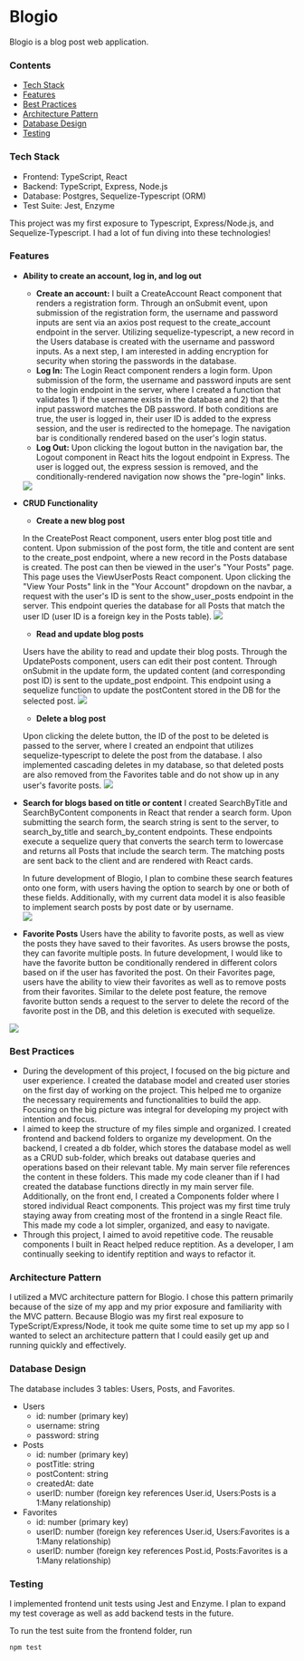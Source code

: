 # Blogio

Blogio is a blog post web application.

### Contents
- [Tech Stack](#Techstack)
- [Features](#Features)
- [Best Practices](#Bestpractices)
- [Architecture Pattern](#Architect)
- [Database Design](#Database)
- [Testing](#Testing)

### Tech Stack<a name="Techstack"></a>
- Frontend: TypeScript, React
- Backend: TypeScript, Express, Node.js
- Database: Postgres, Sequelize-Typescript (ORM)
- Test Suite: Jest, Enzyme

This project was my first exposure to Typescript, Express/Node.js, and Sequelize-Typescript. I had a lot of fun diving into these technologies!

### Features<a name="Features"></a>
- **Ability to create an account, log in, and log out**
    - **Create an account:**
    I built a CreateAccount React component that renders a registration form. Through an onSubmit event, upon submission of the registration form, the username and password inputs are sent via an axios post request to the create_account endpoint in the server. Utilizing sequelize-typescript, a new record in the Users database is created with the username and password inputs. As a next step, I am interested in adding encryption for security when storing the passwords in the database.
    - **Log In:**
    The Login React component renders a login form. Upon submission of the form, the username and password inputs are sent to the login endpoint in the server, where I created a function that validates 1) if the username exists in the database and 2) that the input password matches the DB password. If both conditions are true, the user is logged in, their user ID is added to the express session, and the user is redirected to the homepage. The navigation bar is conditionally rendered based on the user's login status.
    - **Log Out:**
    Upon clicking the logout button in the navigation bar, the Logout component in React hits the logout endpoint in Express. The user is logged out, the express session is removed, and the conditionally-rendered navigation now shows the "pre-login" links.

    <img src="./public/reg.gif">

- **CRUD Functionality**
    - **Create a new blog post**

    In the CreatePost React component, users enter blog post title and content. Upon submission of the post form, the title and content are sent to the create_post endpoint, where a new record in the Posts database is created. The post can then be viewed in the user's "Your Posts" page. This page uses the ViewUserPosts React component. Upon clicking the "View Your Posts" link in the "Your Account" dropdown on the navbar, a request with the user's ID is sent to the show_user_posts endpoint in the server. This endpoint queries the database for all Posts that match the user ID (user ID is a foreign key in the Posts table).
    <img src="./public/createpost.gif">

    - **Read and update blog posts**

    Users have the ability to read and update their blog posts. Through the UpdatePosts component, users can edit their post content. Through onSubmit in the update form, the updated content (and corresponding post ID) is sent to the update_post endpoint. This endpoint using a sequelize function to update the postContent stored in the DB for the selected post.
    <img src="./public/update.gif">

    - **Delete a blog post**

    Upon clicking the delete button, the ID of the post to be deleted is passed to the server, where I created an endpoint that utilizes sequelize-typescript to delete the post from the database. I also implemented cascading deletes in my database, so that deleted posts are also removed from the Favorites table and do not show up in any user's favorite posts.
    <img src="./public/delete.gif">
- **Search for blogs based on title or content**
    I created SearchByTitle and SearchByContent components in React that render a search form. Upon submitting the search form, the search string is sent to the server, to search_by_title and search_by_content endpoints. These endpoints execute a sequelize query that converts the search term to lowercase and returns all Posts that include the search term. The matching posts are sent back to the client and are rendered with React cards. 

    In future development of Blogio, I plan to combine these search features onto one form, with users having the option to search by one or both of these fields. Additionally, with my current data model it is also feasible to implement search posts by post date or by username.   
    <img src="./public/search.gif">

- **Favorite Posts**
Users have the ability to favorite posts, as well as view the posts they have saved to their favorites. As users browse the posts, they can favorite multiple posts. In future development, I would like to have the favorite button be conditionally rendered in different colors based on if the user has favorited the post. On their Favorites page, users have the ability to view their favorites as well as to remove posts from their favorites. Similar to the delete post feature, the remove favorite button sends a request to the server to delete the record of the favorite post in the DB, and this deletion is executed with sequelize. 
<img src="./public/favorite.gif">

### Best Practices<a name="Bestpractices"></a>
- During the development of this project, I focused on the big picture and user experience. I created the database model and created user stories on the first day of working on the project. This helped me to organize the necessary requirements and functionalities to build the app. Focusing on the big picture was integral for developing my project with intention and focus.
- I aimed to keep the structure of my files simple and organized. I created frontend and backend folders to organize my development. On the backend, I created a db folder, which stores the database model as well as a CRUD sub-folder, which breaks out database queries and operations based on their relevant table. My main server file references the content in these folders. This made my code cleaner than if I had created the database functions directly in my main server file. Additionally, on the front end, I created a Components folder where I stored individual React components. This project was my first time truly staying away from creating most of the frontend in a single React file. This made my code a lot simpler, organized, and easy to navigate.
- Through this project, I aimed to avoid repetitive code. The reusable components I built in React helped reduce reptition. As a developer, I am continually seeking to identify reptition and ways to refactor it. 

### Architecture Pattern<a name="Architect"></a>
I utilized a MVC architecture pattern for Blogio. I chose this pattern primarily because of the size of my app and my prior exposure and familiarity with the MVC pattern. Because Blogio was my first real exposure to TypeScript/Express/Node, it took me quite some time to set up my app so I wanted to select an architecture pattern  that I could easily get up and running quickly and effectively. 

### Database Design<a name="Database"></a>
The database includes 3 tables: Users, Posts, and Favorites.
- Users
    - id: number (primary key)
    - username: string
    - password: string
- Posts
    - id: number (primary key)
    - postTitle: string
    - postContent: string
    - createdAt: date 
    - userID: number (foreign key references User.id, Users:Posts is a 1:Many relationship)
- Favorites
    - id: number (primary key)
    - userID: number (foreign key references User.id, Users:Favorites is a 1:Many relationship)
    - userID: number (foreign key references Post.id, Posts:Favorites is a 1:Many relationship)


### Testing<a name="Testing"></a>
I implemented frontend unit tests using Jest and Enzyme. I plan to expand my test coverage as well as add backend tests in the future.

To run the test suite from the frontend folder, run
```
npm test
```
